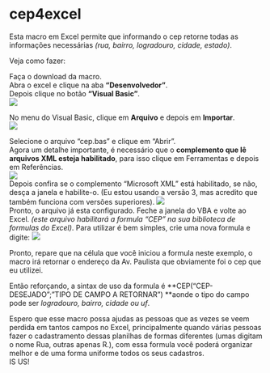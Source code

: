 cep4excel
=========

Esta macro em Excel permite que informando o cep retorne todas as informações necessárias *(rua, bairro, logradouro, cidade, estado)*.

Veja como fazer:

Faça o download da macro.<br/>
Abra o excel e clique na aba **“Desenvolvedor”**.<br/>
Depois clique no botão **“Visual Basic”**.<br/>
![](http://www.sergiocardoso.org/wp-content/uploads/2012/11/excel2.gif)<br/>

No menu do Visual Basic, clique em **Arquivo** e depois em **Importar**.<br/>
![](http://www.sergiocardoso.org/wp-content/uploads/2012/11/excel3.gif)<br/>

Selecione o arquivo “cep.bas” e clique em “Abrir”.<br/>
Agora um detalhe importante, é necessário que o **complemento que lê arquivos XML esteja habilitado**, para isso clique em Ferramentas e depois em Referências.<br/>
![](http://www.sergiocardoso.org/wp-content/uploads/2012/11/excel4.gif)<br/>
Depois confira se o complemento “Microsoft XML” está habilitado, se não, desça a janela e habilite-o. (Eu estou usando a versão 3, mas acredito que também funciona com versões superiores).
![](http://www.sergiocardoso.org/wp-content/uploads/2012/11/excel5.gif)<br/>
Pronto, o arquivo já esta configurado. Feche a janela do VBA e volte ao Excel. *(este arquivo habilitará a formula “CEP” na sua biblioteca de formulas do Excel)*.
Para utilizar é bem simples, crie uma nova formula e digite:
![](http://www.sergiocardoso.org/wp-content/uploads/2012/11/excel6.gif)<br/>

Pronto, repare que na célula que você iniciou a formula neste exemplo, o macro irá retornar o endereço da Av. Paulista que obviamente foi o cep que eu utilizei.<br/>

Então reforçando, a sintax de uso da formula é **CEP(“CEP-DESEJADO”;”TIPO DE CAMPO A RETORNAR”) **aonde o tipo do campo pode ser *logradouro, bairro, cidade ou uf*.<br/>

Espero que esse macro possa ajudas as pessoas que as vezes se veem perdida em tantos campos no Excel, principalmente quando várias pessoas fazer o cadastramento dessas planilhas de formas diferentes (umas digitam o nome Rua, outras apenas R.), com essa formula você poderá organizar melhor e de uma forma uniforme todos os seus cadastros.
<br/>
IS US!<br/>


